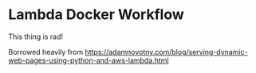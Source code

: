 # Lambda Docker Workflow

This thing is rad!

Borrowed heavily from https://adamnovotny.com/blog/serving-dynamic-web-pages-using-python-and-aws-lambda.html
